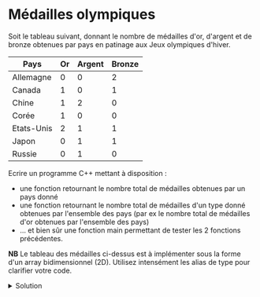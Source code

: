 # Médailles olympiques

Soit le tableau suivant, donnant le nombre de médailles d'or, d'argent et de bronze obtenues par pays en patinage aux Jeux olympiques d'hiver.

| Pays      | Or | Argent | Bronze |
|-----------|----|--------|--------|
| Allemagne | 0  | 0      | 2      |
| Canada    | 1  | 0      | 1      |
| Chine     | 1  | 2      | 0      |
| Corée     | 1  | 0      | 0      |
| Etats-Unis| 2  | 1      | 1      |
| Japon     | 0  | 1      | 1      |
| Russie    | 0  | 1      | 0      |

Ecrire un programme C++ mettant à disposition :

- une fonction retournant le nombre total de médailles obtenues par un pays donné
- une fonction retournant le nombre total de médailles d'un type donné obtenues par l'ensemble des pays (par ex le nombre total de médailles d'or obtenues par l'ensemble des pays)
- … et bien sûr une fonction main permettant de tester les 2 fonctions précédentes.

**NB** Le tableau des médailles ci-dessus est à implémenter sous la forme d'un array bidimensionnel (2D). Utilisez intensément les alias de type pour clarifier votre code.   

<details>
<summary>Solution</summary>

~~~cpp
#include <array>
#include <iomanip>
#include <iostream>
#include <string>
using namespace std;

const array PAYS = {"Allemagne", "Canada", "Chine", "Coree",
                    "Etats-Unis", "Japon", "Russie"};
const int W_PAYS_MAX = 10; // plus long nom de pays

const array METAUX = {"Or", "Argent", "Bronze"};
const int W_METAL_MAX = 6; // plus long nom de metal

using Nombre_de_medailles = size_t;
using Pays = size_t;
using Metal = size_t;

using Medailles_du_pays = array<Nombre_de_medailles, METAUX.size()>;
using Tableau_des_medailles = array<Medailles_du_pays, PAYS.size()>;

Nombre_de_medailles total_medailles_pays(
        const Tableau_des_medailles& medailles,
        Pays pays);

Nombre_de_medailles total_medailles_metal(
        const Tableau_des_medailles& medailles,
        Metal metal);

inline auto pluriel(unsigned n) { return n >= 2 ? "s" : ""; }

int main() {

   const Tableau_des_medailles tableau_des_medailles =
           {Medailles_du_pays{0, 0, 2},
            Medailles_du_pays{1, 0, 1},
            Medailles_du_pays{1, 2, 0},
            Medailles_du_pays{1, 0, 0},
            Medailles_du_pays{2, 1, 1},
            Medailles_du_pays{0, 1, 1},
            Medailles_du_pays{0, 1, 0} };

   // Nombre total de médailles obtenues par chacun des pays

   for (Pays pays{0}; pays < PAYS.size(); ++pays) {
      const string& nom_du_pays = PAYS[pays];
      Nombre_de_medailles nb_medailles
              = total_medailles_pays(tableau_des_medailles, pays);

      cout << setw(W_PAYS_MAX) << left << nom_du_pays << " : "
           << nb_medailles << " medaille" << pluriel(nb_medailles)
           << endl;
   }
   cout << endl;

   // Nombre total de médailles d'or, d'argent et de bronze obtenues
   // par l'ensemble des pays

   for (Metal metal = 0; metal < METAUX.size(); ++metal) {
      const string& nom_du_metal = METAUX[metal];
      Nombre_de_medailles nb_medailles
              = total_medailles_metal(tableau_des_medailles, metal);

      cout << setw(W_METAL_MAX) << left << nom_du_metal << " : "
           << nb_medailles << " medaille" << pluriel(nb_medailles)
           << endl;
   }
}

Nombre_de_medailles total_medailles_pays(
        const Tableau_des_medailles & tableau_des_medailles,
        Pays pays)
{
   Nombre_de_medailles cnt{0};
   const Medailles_du_pays& medailles_du_pays = tableau_des_medailles[pays];
   for (Nombre_de_medailles nb : medailles_du_pays) {
      cnt += nb;
   }
   return cnt;
}

Nombre_de_medailles total_medailles_metal(
        const Tableau_des_medailles & tableau_des_medailles,
        Metal metal)
{
   Nombre_de_medailles cnt{0};
   for (Pays pays{0}; pays < PAYS.size(); ++pays) {
      cnt += tableau_des_medailles[pays][metal];
   }
   return cnt;
}
~~~
</details>

